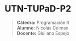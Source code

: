 # UTN-TUPaD-P2

> **Cátedra:** Programación II  
> **Alumno:** Nicolás Colman  
> **Docente:** Giuliano Espejo
